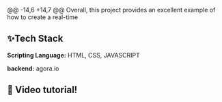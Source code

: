 @@ -14,6 +14,7 @@ Overall, this project provides an excellent example of how to create a real-time
## ✨Tech Stack

**Scripting Language:** HTML, CSS, JAVASCRIPT

**backend:** agora.io

## 🔴 Video tutorial!